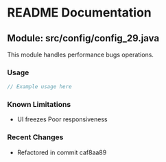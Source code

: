 # README Documentation

## Module: src/config/config_29.java

This module handles performance bugs operations.

### Usage

```java
// Example usage here
```

### Known Limitations

- UI freezes Poor responsiveness

### Recent Changes

- Refactored in commit caf8aa89
